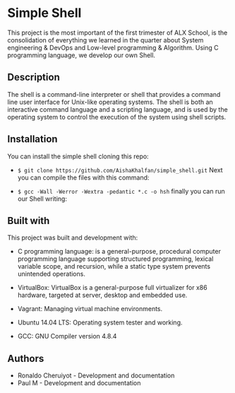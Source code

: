# Simple Shell
This project is the most important of the first trimester of ALX School, is the consolidation of everything we learned in the quarter about System engineering & DevOps and Low-level programming & Algorithm. Using C programming language, we develop our own Shell.

## Description
The shell is a command-line interpreter or shell that provides a command line user interface for Unix-like operating systems. The shell is both an interactive command language and a scripting language, and is used by the operating system to control the execution of the system using shell scripts.

## Installation
You can install the simple shell cloning this repo:

- `$ git clone https://github.com/AishaKhalfan/simple_shell.git`
Next you can compile the files with this command:

- `$ gcc -Wall -Werror -Wextra -pedantic *.c -o hsh`
finally you can run our Shell writing:


## Built with
This project was built and development with:

- C programming language: is a general-purpose, procedural computer programming language supporting structured programming, lexical variable scope, and recursion, while a static type system prevents unintended operations.

- VirtualBox: VirtualBox is a general-purpose full virtualizer for x86 hardware, targeted at server, desktop and embedded use.

- Vagrant: Managing virtual machine environments.

- Ubuntu 14.04 LTS: Operating system tester and working.

- GCC: GNU Compiler version 4.8.4

## Authors
- Ronaldo Cheruiyot - Development and documentation
- Paul M - Development and documentation
